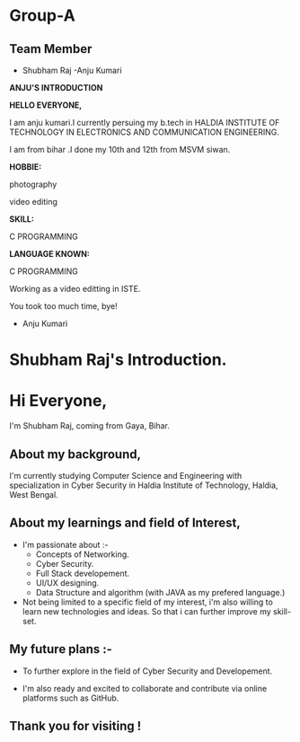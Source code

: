 # Group-A
## Team Member
- Shubham Raj
-Anju Kumari


**ANJU'S INTRODUCTION**

**HELLO EVERYONE,**

I am anju kumari.I currently persuing my b.tech in HALDIA INSTITUTE OF TECHNOLOGY IN ELECTRONICS AND COMMUNICATION ENGINEERING.

I am from bihar .I done my  10th and 12th from MSVM siwan.

**HOBBIE:**

photography

video editing

**SKILL:**

C PROGRAMMING

**LANGUAGE KNOWN:**

C PROGRAMMING

Working as a  video editting in ISTE.

You took too much time, bye!

- Anju Kumari
#
#


# **Shubham Raj's Introduction.**

# Hi Everyone,

I'm Shubham Raj, coming from Gaya, Bihar.

## About my background,

I'm currently studying Computer Science and Engineering with specialization in Cyber Security in Haldia Institute of Technology, Haldia, West Bengal.

## About my learnings and field of Interest,

- I'm passionate about :-
  - Concepts of Networking.
  - Cyber Security.
  - Full Stack developement.
  - UI/UX designing.
  - Data Structure and algorithm (with JAVA as my prefered language.)
- Not being limited to a specific field of my interest, i'm also willing to learn new technologies and ideas. So that i can further improve my skill-set.

## My future plans :-

- To further explore in the field of Cyber Security and Developement.


- I'm also ready and excited to collaborate and contribute via online platforms such as GitHub.

## Thank you for visiting !
